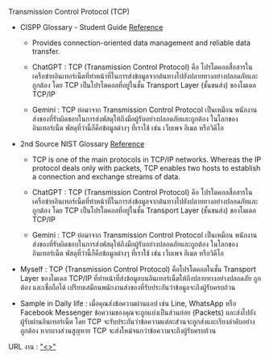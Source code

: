Transmission Control Protocol (TCP)
- CISPP Glossary - Student Guide [Reference](https://www.isc2.org/certifications/cissp/cissp-student-glossary)
   - Provides connection-oriented data management and reliable data transfer.
     
   - ChatGPT : TCP (Transmission Control Protocol) คือ โปรโตคอลสื่อสารในเครือข่ายอินเทอร์เน็ตที่ทำหน้าที่ในการส่งข้อมูลจากต้นทางไปยังปลายทางอย่างปลอดภัยและถูกต้อง โดย TCP เป็นโปรโตคอลที่อยู่ในชั้น Transport Layer (ชั้นขนส่ง) ของโมเดล TCP/IP
     
   - Gemini : TCP ย่อมาจาก Transmission Control Protocol เป็นเหมือน พนักงานส่งของที่รับผิดชอบในการส่งพัสดุให้ถึงมือผู้รับอย่างปลอดภัยและถูกต้อง ในโลกของอินเทอร์เน็ต พัสดุที่ว่านี้ก็คือข้อมูลต่างๆ ที่เราใช้ เช่น เว็บเพจ อีเมล หรือวิดีโอ
   
- 2nd Source NIST Glossary [Reference](https://csrc.nist.gov/glossary
)
   - TCP is one of the main protocols in TCP/IP networks. Whereas the IP protocol deals only with packets, TCP enables two hosts to establish a connection and exchange streams of data.
     
   - ChatGPT : TCP (Transmission Control Protocol) คือ โปรโตคอลสื่อสารในเครือข่ายอินเทอร์เน็ตที่ทำหน้าที่ในการส่งข้อมูลจากต้นทางไปยังปลายทางอย่างปลอดภัยและถูกต้อง โดย TCP เป็นโปรโตคอลที่อยู่ในชั้น Transport Layer (ชั้นขนส่ง) ของโมเดล TCP/IP
     
   - Gemini : TCP ย่อมาจาก Transmission Control Protocol เป็นเหมือน พนักงานส่งของที่รับผิดชอบในการส่งพัสดุให้ถึงมือผู้รับอย่างปลอดภัยและถูกต้อง ในโลกของอินเทอร์เน็ต พัสดุที่ว่านี้ก็คือข้อมูลต่างๆ ที่เราใช้ เช่น เว็บเพจ อีเมล หรือวิดีโอ
   
- Myself : TCP (Transmission Control Protocol) คือโปรโตคอลในชั้น Transport Layer ของโมเดล TCP/IP ที่ทำหน้าที่ส่งข้อมูลบนอินเทอร์เน็ตให้ถึงปลายทางอย่างปลอดภัย ถูกต้อง และเชื่อถือได้ เปรียบเสมือนพนักงานส่งของที่รับประกันว่าข้อมูลจะถึงผู้รับครบถ้วน
  
- Sample in Daily life : เมื่อคุณส่งข้อความผ่านแอป เช่น Line, WhatsApp หรือ Facebook Messenger ข้อความของคุณจะถูกแบ่งเป็นส่วนย่อย (Packets) และส่งไปยังผู้รับผ่านอินเทอร์เน็ต โดย TCP จะรับประกันว่าข้อความแต่ละส่วนจะถูกส่งและเรียงลำดับอย่างถูกต้อง หากบางส่วนสูญหาย TCP จะส่งใหม่จนกว่าข้อความจะถึงผู้รับครบถ้วน

URL งาน : ["<<Click>>"](https://6530200762.github.io/TCP)

